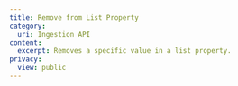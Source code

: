 ```yaml
---
title: Remove from List Property
category:
  uri: Ingestion API
content:
  excerpt: Removes a specific value in a list property.
privacy:
  view: public
---
```


